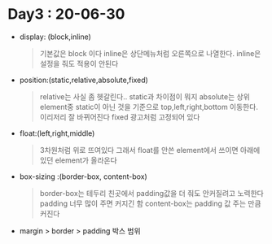 # Day3 : 20-06-30
* display: (block,inline)
  > 기본값은 block 이다
  inline은 상단메뉴처럼 오른쪽으로 나열한다.
  inline은 설정을 줘도 적용이 안된다
* position:(static,relative,absolute,fixed)
  > relative는 사실 좀 헷갈린다.. static과 차이점이 뭐지
  absolute는 상위 element중 static이 아닌 것을 기준으로 top,left,right,bottom 이동한다. 이리저리 잘 바뀌어진다
  fixed 광고처럼 고정되어 있다
* float:(left,right,middle)
  >3차원처럼 위로 뜨여있다 그래서 float를 안쓴 element에서 쓰이면 아래에 있던 element가 올라온다
* box-sizing :(border-box, content-box)
  >border-box는 테두리 친곳에서 padding값을 더 줘도 안커질려고 노력한다 padding 너무 많이 주면 커지긴 함
  content-box는 padding 값 주는 만큼 커진다
* margin > border > padding 박스 범위
